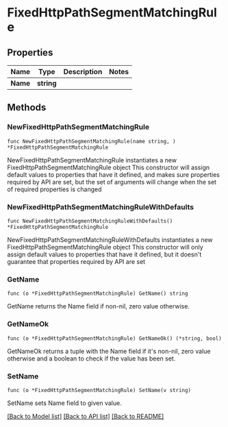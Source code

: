 # FixedHttpPathSegmentMatchingRule

## Properties

Name | Type | Description | Notes
------------ | ------------- | ------------- | -------------
**Name** | **string** |  | 

## Methods

### NewFixedHttpPathSegmentMatchingRule

`func NewFixedHttpPathSegmentMatchingRule(name string, ) *FixedHttpPathSegmentMatchingRule`

NewFixedHttpPathSegmentMatchingRule instantiates a new FixedHttpPathSegmentMatchingRule object
This constructor will assign default values to properties that have it defined,
and makes sure properties required by API are set, but the set of arguments
will change when the set of required properties is changed

### NewFixedHttpPathSegmentMatchingRuleWithDefaults

`func NewFixedHttpPathSegmentMatchingRuleWithDefaults() *FixedHttpPathSegmentMatchingRule`

NewFixedHttpPathSegmentMatchingRuleWithDefaults instantiates a new FixedHttpPathSegmentMatchingRule object
This constructor will only assign default values to properties that have it defined,
but it doesn't guarantee that properties required by API are set

### GetName

`func (o *FixedHttpPathSegmentMatchingRule) GetName() string`

GetName returns the Name field if non-nil, zero value otherwise.

### GetNameOk

`func (o *FixedHttpPathSegmentMatchingRule) GetNameOk() (*string, bool)`

GetNameOk returns a tuple with the Name field if it's non-nil, zero value otherwise
and a boolean to check if the value has been set.

### SetName

`func (o *FixedHttpPathSegmentMatchingRule) SetName(v string)`

SetName sets Name field to given value.



[[Back to Model list]](../README.md#documentation-for-models) [[Back to API list]](../README.md#documentation-for-api-endpoints) [[Back to README]](../README.md)


